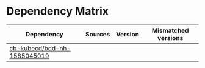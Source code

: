 # Dependency Matrix

Dependency | Sources | Version | Mismatched versions
---------- | ------- | ------- | -------------------
[cb-kubecd/bdd-nh-1585045019](https://github.com/cb-kubecd/bdd-nh-1585045019.git) |  | []() | 
